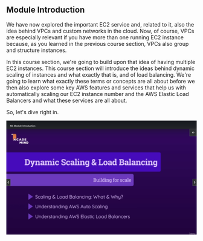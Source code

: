 ## Module Introduction

We have now explored the important EC2 service and, related to it, also the idea behind VPCs and custom networks in the cloud. Now, of course, VPCs are especially relevant if you have more than one running EC2 instance because, as you learned in the previous course section, VPCs also group and structure instances.

In this course section, we're going to build upon that idea of having multiple EC2 instances. This course section will introduce the ideas behind dynamic scaling of instances and what exactly that is, and of load balancing. We're going to learn what exactly these terms or concepts are all about before we then also explore some key AWS features and services that help us with automatically scaling our EC2 instance number and the AWS Elastic Load Balancers and what these services are all about.

So, let's dive right in.

![](58-01.png)
